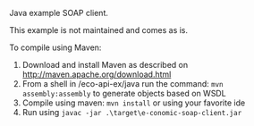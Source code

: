Java example SOAP client. 

This example is not maintained and comes as is.

To compile using Maven:

1. Download and install Maven as described on http://maven.apache.org/download.html
2. From a shell in /eco-api-ex/java run the command: `mvn assembly:assembly` to generate objects based on WSDL
3. Compile using maven: `mvn install` or using your favorite ide
4. Run using `javac -jar .\target\e-conomic-soap-client.jar`

